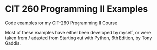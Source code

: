 # CIT 260 Programming II Examples
Code examples for my CIT-260 Programming II Course

Most of these examples have either been developed by myself, or were taken from / adapted from
Starting out with Python, 6th Edition, by Tony Gaddis.
